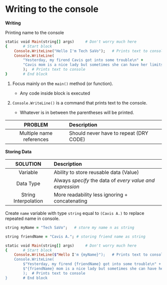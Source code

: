 
# Writing to the console

**Writing**

Printing name to the console

```ruby
static void Main(string[] args)     # Don't worry much here
{       # Start block
    Console.WriteLine("Hello I'm Tech SaVo");   # Prints text to console
    Console.WriteLine(
        "Yesterday, my firend Cavis got into some trouble\n" +
        "Cavis mom is a nice lady but sometimes she can have her limits with Cavis"
        );  # Prints text to console
}       # End block
```

1. Focus mainly on the ```main()``` method (or function).
    - Any code inside block is executed
    
2. ```Console.WriteLine()``` is a command that prints text to the console.
    - Whatever is in between the parentheses will be printed.

| **PROBLEM** | **Description** |
| :---: | :--- |
| Multiple name references | Should never have to repeat (DRY CODE) |


**Storing Data**

| **SOLUTION** | **Description** |
| :---: | :--- |
| Variable | Ability to store reusable data (Value) |
| Data Type | Always *specify* the data of *every value and expression* |
| String Interpolation | More readability less ignoring + concatenating |

Create ```name``` variable with type ```string``` equal to ```(Cavis A.)``` to replace repeated name in console.

```ruby
string myName = "Tech SaVo";   # store my name n as string

string friendName = "Cavis A."; # storing friend name as string

static void Main(string[] args)     # Don't worry much here
{       # Start block
    Console.WriteLine($"Hello I'm {myName}");   # Prints text to console
    Console.WriteLine(
        $"Yesterday, my firend {friendName} got into some trouble\n" +
        $"{friendName} mom is a nice lady but sometimes she can have her limits with {friendName}"
        );  # Prints text to console
}       # End block
```